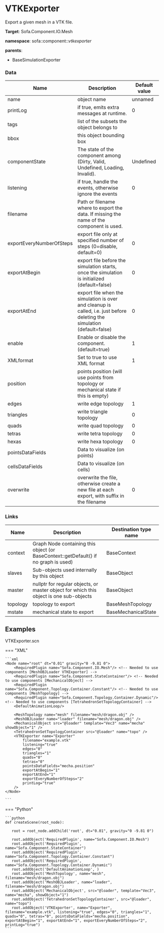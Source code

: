 <!-- generate_doc -->
# VTKExporter

Export a given mesh in a VTK file.


__Target__: Sofa.Component.IO.Mesh

__namespace__: sofa::component::_vtkexporter_

__parents__:

- BaseSimulationExporter

### Data

<table>
    <thead>
        <tr>
            <th>Name</th>
            <th>Description</th>
            <th>Default value</th>
        </tr>
    </thead>
    <tbody>
	<tr>
		<td>name</td>
		<td>
object name
		</td>
		<td>unnamed</td>
	</tr>
	<tr>
		<td>printLog</td>
		<td>
if true, emits extra messages at runtime.
		</td>
		<td>0</td>
	</tr>
	<tr>
		<td>tags</td>
		<td>
list of the subsets the object belongs to
		</td>
		<td></td>
	</tr>
	<tr>
		<td>bbox</td>
		<td>
this object bounding box
		</td>
		<td></td>
	</tr>
	<tr>
		<td>componentState</td>
		<td>
The state of the component among (Dirty, Valid, Undefined, Loading, Invalid).
		</td>
		<td>Undefined</td>
	</tr>
	<tr>
		<td>listening</td>
		<td>
if true, handle the events, otherwise ignore the events
		</td>
		<td>0</td>
	</tr>
	<tr>
		<td>filename</td>
		<td>
Path or filename where to export the data.  If missing the name of the component is used.
		</td>
		<td></td>
	</tr>
	<tr>
		<td>exportEveryNumberOfSteps</td>
		<td>
export file only at specified number of steps (0=disable, default=0)
		</td>
		<td>0</td>
	</tr>
	<tr>
		<td>exportAtBegin</td>
		<td>
export file before the simulation starts, once the simulation is initialized (default=false)
		</td>
		<td>0</td>
	</tr>
	<tr>
		<td>exportAtEnd</td>
		<td>
export file when the simulation is over and cleanup is called, i.e. just before deleting the simulation (default=false)
		</td>
		<td>0</td>
	</tr>
	<tr>
		<td>enable</td>
		<td>
Enable or disable the component. (default=true)
		</td>
		<td>1</td>
	</tr>
	<tr>
		<td>XMLformat</td>
		<td>
Set to true to use XML format
		</td>
		<td>1</td>
	</tr>
	<tr>
		<td>position</td>
		<td>
points position (will use points from topology or mechanical state if this is empty)
		</td>
		<td></td>
	</tr>
	<tr>
		<td>edges</td>
		<td>
write edge topology
		</td>
		<td>1</td>
	</tr>
	<tr>
		<td>triangles</td>
		<td>
write triangle topology
		</td>
		<td>0</td>
	</tr>
	<tr>
		<td>quads</td>
		<td>
write quad topology
		</td>
		<td>0</td>
	</tr>
	<tr>
		<td>tetras</td>
		<td>
write tetra topology
		</td>
		<td>0</td>
	</tr>
	<tr>
		<td>hexas</td>
		<td>
write hexa topology
		</td>
		<td>0</td>
	</tr>
	<tr>
		<td>pointsDataFields</td>
		<td>
Data to visualize (on points)
		</td>
		<td></td>
	</tr>
	<tr>
		<td>cellsDataFields</td>
		<td>
Data to visualize (on cells)
		</td>
		<td></td>
	</tr>
	<tr>
		<td>overwrite</td>
		<td>
overwrite the file, otherwise create a new file at each export, with suffix in the filename
		</td>
		<td>0</td>
	</tr>

</tbody>
</table>

### Links


| Name | Description | Destination type name |
| ---- | ----------- | --------------------- |
|context|Graph Node containing this object (or BaseContext::getDefault() if no graph is used)|BaseContext|
|slaves|Sub-objects used internally by this object|BaseObject|
|master|nullptr for regular objects, or master object for which this object is one sub-objects|BaseObject|
|topology|topology to export|BaseMeshTopology|
|mstate|mechanical state to export|BaseMechanicalState|

## Examples 

VTKExporter.scn

=== "XML"

    ```xml
    <Node name="root" dt="0.01" gravity="0 -9.81 0">
    	<RequiredPlugin name="Sofa.Component.IO.Mesh"/> <!-- Needed to use components [MeshOBJLoader VTKExporter] -->
    	<RequiredPlugin name="Sofa.Component.StateContainer"/> <!-- Needed to use components [MechanicalObject] -->
    	<RequiredPlugin name="Sofa.Component.Topology.Container.Constant"/> <!-- Needed to use components [MeshTopology] -->
    	<RequiredPlugin name="Sofa.Component.Topology.Container.Dynamic"/> <!-- Needed to use components [TetrahedronSetTopologyContainer] -->
    	<DefaultAnimationLoop/>
    
        <MeshTopology name="mesh" filename="mesh/dragon.obj" />
        <MeshOBJLoader name="loader" filename="mesh/dragon.obj" />
        <MechanicalObject src="@loader" template="Vec3" name="mecha" showObject="1" />
        <TetrahedronSetTopologyContainer src="@loader" name="topo" />
        <VTKExporter name="Exporter"
            filename="example.vtk" 
            listening="true" 
            edges="0" 
            triangles="1" 
            quads="0" 
            tetras="0" 
            pointsDataFields="mecha.position" 
            exportAtBegin="1" 
            exportAtEnd="1"
            exportEveryNumberOfSteps="2"
            printLog="true"
        />
    </Node>

    ```

=== "Python"

    ```python
    def createScene(root_node):

       root = root_node.addChild('root', dt="0.01", gravity="0 -9.81 0")

       root.addObject('RequiredPlugin', name="Sofa.Component.IO.Mesh")
       root.addObject('RequiredPlugin', name="Sofa.Component.StateContainer")
       root.addObject('RequiredPlugin', name="Sofa.Component.Topology.Container.Constant")
       root.addObject('RequiredPlugin', name="Sofa.Component.Topology.Container.Dynamic")
       root.addObject('DefaultAnimationLoop', )
       root.addObject('MeshTopology', name="mesh", filename="mesh/dragon.obj")
       root.addObject('MeshOBJLoader', name="loader", filename="mesh/dragon.obj")
       root.addObject('MechanicalObject', src="@loader", template="Vec3", name="mecha", showObject="1")
       root.addObject('TetrahedronSetTopologyContainer', src="@loader", name="topo")
       root.addObject('VTKExporter', name="Exporter", filename="example.vtk", listening="true", edges="0", triangles="1", quads="0", tetras="0", pointsDataFields="mecha.position", exportAtBegin="1", exportAtEnd="1", exportEveryNumberOfSteps="2", printLog="true")
    ```

